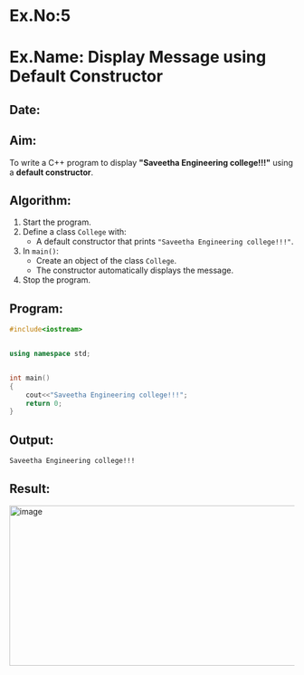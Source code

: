 # Ex.No:5  
# Ex.Name: Display Message using Default Constructor  

## Date:  

## Aim:  
To write a C++ program to display **"Saveetha Engineering college!!!"** using a **default constructor**.  

## Algorithm:  
1. Start the program.  
2. Define a class `College` with:  
   - A default constructor that prints `"Saveetha Engineering college!!!"`.  
3. In `main()`:  
   - Create an object of the class `College`.  
   - The constructor automatically displays the message.  
4. Stop the program.  

## Program:
```cpp
#include<iostream>


using namespace std;


int main()
{
    cout<<"Saveetha Engineering college!!!";
    return 0;
}
```

## Output:
```
Saveetha Engineering college!!!
```

## Result:
<img width="872" height="283" alt="image" src="https://github.com/user-attachments/assets/fc038bb4-7c55-43c0-9832-e59b43e80cf8" />
